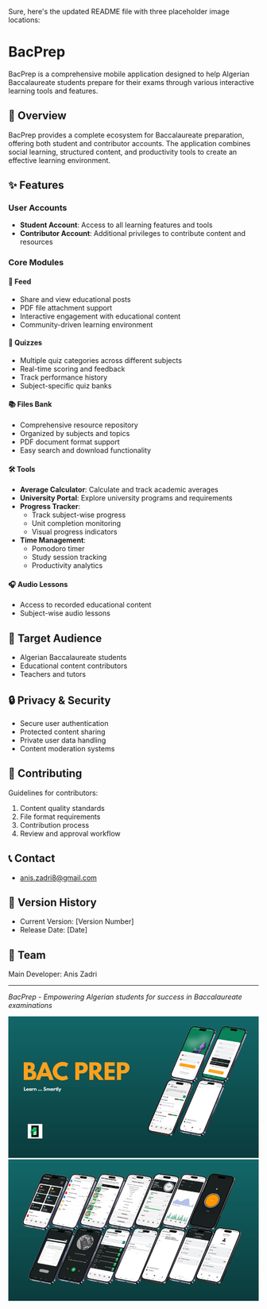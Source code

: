 Sure, here's the updated README file with three placeholder image locations:

# BacPrep

BacPrep is a comprehensive mobile application designed to help Algerian Baccalaureate students prepare for their exams through various interactive learning tools and features.

## 📱 Overview

BacPrep provides a complete ecosystem for Baccalaureate preparation, offering both student and contributor accounts. The application combines social learning, structured content, and productivity tools to create an effective learning environment.

## ✨ Features

### User Accounts
- **Student Account**: Access to all learning features and tools
- **Contributor Account**: Additional privileges to contribute content and resources

### Core Modules

#### 📢 Feed
- Share and view educational posts
- PDF file attachment support
- Interactive engagement with educational content
- Community-driven learning environment

#### 📝 Quizzes
- Multiple quiz categories across different subjects
- Real-time scoring and feedback
- Track performance history
- Subject-specific quiz banks

#### 📚 Files Bank
- Comprehensive resource repository
- Organized by subjects and topics
- PDF document format support
- Easy search and download functionality

#### 🛠️ Tools
- **Average Calculator**: Calculate and track academic averages
- **University Portal**: Explore university programs and requirements
- **Progress Tracker**:
  - Track subject-wise progress
  - Unit completion monitoring
  - Visual progress indicators
- **Time Management**:
  - Pomodoro timer
  - Study session tracking
  - Productivity analytics

#### 🎧 Audio Lessons
- Access to recorded educational content
- Subject-wise audio lessons

## 🎯 Target Audience
- Algerian Baccalaureate students
- Educational content contributors
- Teachers and tutors

## 🔒 Privacy & Security
- Secure user authentication
- Protected content sharing
- Private user data handling
- Content moderation systems

## 🤝 Contributing
Guidelines for contributors:
1. Content quality standards
2. File format requirements
3. Contribution process
4. Review and approval workflow

## 📞 Contact
- anis.zadri8@gmail.com

## 🔄 Version History
- Current Version: [Version Number]
- Release Date: [Date]

## 👥 Team
Main Developer: Anis Zadri

---

*BacPrep - Empowering Algerian students for success in Baccalaureate examinations*

![BacPrep App Screenshot 1](images/banner1.png)
![BacPrep App Screenshot 2](images/banner2.png)

